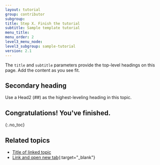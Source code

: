 ```yaml
---
layout: tutorial
group: contributor
subgroup:
title: Step X. Finish the tutorial
subtitle: Sample template tutorial
menu_title:
menu_order: 2
level3_menu_node:
level3_subgroup: sample-tutorial
version: 2.1
---
```


The `title` and `subtitle` parameters provide the top-level headings on this page. Add the content as you see fit.

## Secondary heading

Use a Head2 (##) as the highest-leveling heading in this topic.

## Congratulations! You've finished.
{:.no_toc}

## Related topics

* [Title of linked topic](http://example.com/index.html)
* [Link and open new tab](http://example.com/index.html){:target="_blank"}
